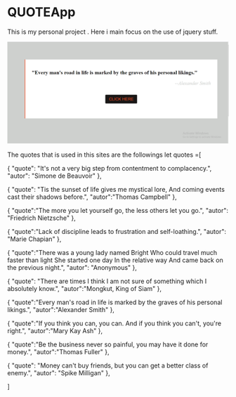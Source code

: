 # QUOTEApp
This is my personal project . Here i main focus on the use of jquery stuff.

![](quote.PNG)

The quotes that is used in this sites are the followings
let quotes =[

{
  "quote": "It's not a very big step from contentment to complacency.",
  "autor":  "Simone de Beauvoir"
},

{
  "quote": "Tis the sunset of life gives me mystical lore, And coming events cast their shadows before.",
  "autor":"Thomas Campbell"
},

{
  "quote":"The more you let yourself go, the less others let you go.",
  "autor": "Friedrich Nietzsche"
},

{
  "quote":"Lack of discipline leads to frustration and self-loathing.",
  "autor": "Marie Chapian"
},

{
  "quote":"There was a young lady named Bright Who could travel much faster than light She started one day In the relative way And came back on the previous night.",
  "autor": "Anonymous"
},

{
  "quote": "There are times I think I am not sure of something which I absolutely know.",
  "autor":"Mongkut, King of Siam"
},

{
  "quote":"Every man's road in life is marked by the graves of his personal likings.",
  "autor":"Alexander Smith"
},

{
  "quote":"If you think you can, you can. And if you think you can't, you're right.",
  "autor":"Mary Kay Ash"
},

{
  "quote":"Be the business never so painful, you may have it done for money.",
  "autor":"Thomas Fuller"
},

{
  "quote": "Money can't buy friends, but you can get a better class of enemy.",
  "autor":  "Spike Milligan"
},




]

